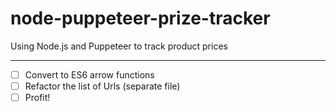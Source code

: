 # node-puppeteer-prize-tracker
Using Node.js and Puppeteer to track product prices

---
- [ ] Convert to ES6 arrow functions
- [ ] Refactor the list of Urls (separate file)
- [ ] Profit!
